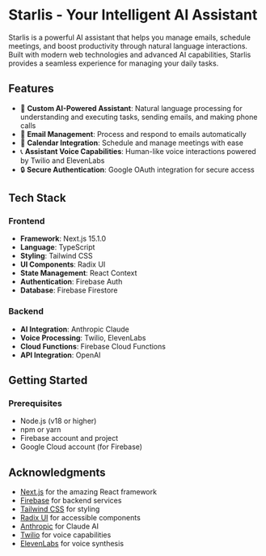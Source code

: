 # Starlis - Your Intelligent AI Assistant

Starlis is a powerful AI assistant that helps you manage emails, schedule meetings, and boost productivity through natural language interactions. Built with modern web technologies and advanced AI capabilities, Starlis provides a seamless experience for managing your daily tasks.

## Features

- 🤖 **Custom AI-Powered Assistant**: Natural language processing for understanding and executing tasks, sending emails, and making phone calls
- 📧 **Email Management**: Process and respond to emails automatically
- 📅 **Calendar Integration**: Schedule and manage meetings with ease
- 📞 **Assistant Voice Capabilities**: Human-like voice interactions powered by Twilio and ElevenLabs
- 🔒 **Secure Authentication**: Google OAuth integration for secure access

## Tech Stack

### Frontend
- **Framework**: Next.js 15.1.0
- **Language**: TypeScript
- **Styling**: Tailwind CSS
- **UI Components**: Radix UI
- **State Management**: React Context
- **Authentication**: Firebase Auth
- **Database**: Firebase Firestore

### Backend
- **AI Integration**: Anthropic Claude
- **Voice Processing**: Twilio, ElevenLabs
- **Cloud Functions**: Firebase Cloud Functions
- **API Integration**: OpenAI

## Getting Started

### Prerequisites

- Node.js (v18 or higher)
- npm or yarn
- Firebase account and project
- Google Cloud account (for Firebase)

## Acknowledgments

- [Next.js](https://nextjs.org/) for the amazing React framework
- [Firebase](https://firebase.google.com/) for backend services
- [Tailwind CSS](https://tailwindcss.com/) for styling
- [Radix UI](https://www.radix-ui.com/) for accessible components
- [Anthropic](https://www.anthropic.com/) for Claude AI
- [Twilio](https://www.twilio.com/) for voice capabilities
- [ElevenLabs](https://elevenlabs.io/) for voice synthesis
